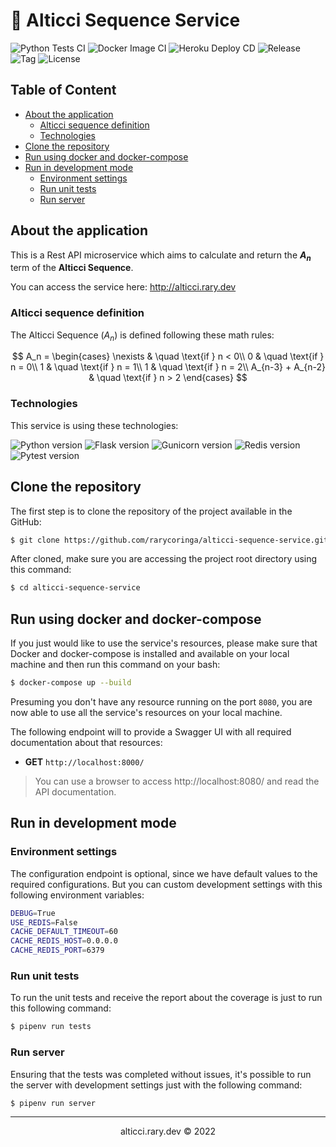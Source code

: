 # 🧮 Alticci Sequence Service
![Python Tests CI](https://img.shields.io/github/workflow/status/rarycoringa/alticci-sequence-service/Python%20Tests%20CI?label=tests&logo=pytest&logoColor=white)
![Docker Image CI](https://img.shields.io/github/workflow/status/rarycoringa/alticci-sequence-service/Docker%20Image%20CI?label=docker&logo=docker&logoColor=white)
![Heroku Deploy CD](https://img.shields.io/github/workflow/status/rarycoringa/alticci-sequence-service/Heroku%20Deploy%20CD?label=heroku&logo=heroku&logoColor=white)
![Release](https://img.shields.io/github/v/release/rarycoringa/alticci-sequence-service?include_prereleases)
![Tag](https://img.shields.io/github/v/tag/rarycoringa/alticci-sequence-service?include_prereleases)
![License](https://img.shields.io/github/license/rarycoringa/alticci-sequence-service)

## Table of Content

- [About the application](#about-the-application)
  - [Alticci sequence definition](#alticci-sequence-definition)
  - [Technologies](#technologies)
- [Clone the repository](#clone-the-repository)
- [Run using docker and docker-compose](#run-using-docker-and-docker-compose)
- [Run in development mode](#run-in-development-mode)
  - [Environment settings](#environment-settings)
  - [Run unit tests](#run-unit-tests)
  - [Run server](#run-server)


## About the application

This is a Rest API microservice which aims to calculate and return the **$A_n$** term of the **Alticci Sequence**.

You can access the service here: http://alticci.rary.dev

### Alticci sequence definition

The Alticci Sequence ($A_n$) is defined following these math rules:

$$
A_n =
  \begin{cases}
    \nexists           & \quad \text{if } n < 0\\
    0                  & \quad \text{if } n = 0\\
    1                  & \quad \text{if } n = 1\\
    1                  & \quad \text{if } n = 2\\
    A_{n-3} + A_{n-2}  & \quad \text{if } n > 2
  \end{cases}
$$

### Technologies

This service is using these technologies:

![Python version](https://img.shields.io/github/pipenv/locked/python-version/rarycoringa/alticci-sequence-service?color=lightgray&label=Python&logo=python&logoColor=white)
![Flask version](https://img.shields.io/github/pipenv/locked/dependency-version/rarycoringa/alticci-sequence-service/flask?color=lightgray&label=Flask&logo=flask&logoColor=white)
![Gunicorn version](https://img.shields.io/github/pipenv/locked/dependency-version/rarycoringa/alticci-sequence-service/gunicorn?color=lightgray&label=Gunicorn&logo=gunicorn&logoColor=white)
![Redis version](https://img.shields.io/github/pipenv/locked/dependency-version/rarycoringa/alticci-sequence-service/redis?color=lightgray&label=Redis&logo=redis&logoColor=white)
![Pytest version](https://img.shields.io/github/pipenv/locked/dependency-version/rarycoringa/alticci-sequence-service/dev/pytest?color=lightgray&label=Pytest&logo=pytest&logoColor=white)

## Clone the repository

The first step is to clone the repository of the project available in the GitHub:

```bash
$ git clone https://github.com/rarycoringa/alticci-sequence-service.git
```

After cloned, make sure you are accessing the project root directory using this command:

```bash
$ cd alticci-sequence-service
```

## Run using docker and docker-compose

If you just would like to use the service's resources, please make sure that Docker and docker-compose is installed and available on your local machine and then run this command on your bash:

```bash
$ docker-compose up --build
```

Presuming you don't have any resource running on the port `8080`, you are now able to use all the service's resources on your local machine.

The following endpoint will to provide a Swagger UI with all required documentation about that resources:

- **GET** `http://localhost:8000/`

> You can use a browser to access http://localhost:8080/ and read the API documentation.

## Run in development mode

### Environment settings

The configuration endpoint is optional, since we have default values to the required configurations. But you can custom development settings with this following environment variables:

```bash
DEBUG=True
USE_REDIS=False
CACHE_DEFAULT_TIMEOUT=60
CACHE_REDIS_HOST=0.0.0.0
CACHE_REDIS_PORT=6379

```

### Run unit tests

To run the unit tests and receive the report about the coverage is just to run this following command:

```bash
$ pipenv run tests
```

### Run server

Ensuring that the tests was completed without issues, it's possible to run the server with development settings just with the following command:

```bash
$ pipenv run server
```

---

<center>alticci.rary.dev © 2022</center>
